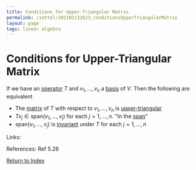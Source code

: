 ```yaml
---
title: Conditions for Upper-Triangular Matrix
permalink: /zettel/202102131623_conditionsUpperTriangularMatrix
layout: page
tags: linear algebra
---
```

# Conditions for Upper-Triangular Matrix

If we have an [operator](202102082104_operatorDefinition) $T$ and $v_1, \ldots, v_n$ a [basis](202102062154_basisDefinition) 
of $V$. Then the following are equivalent
- The [matrix](202102072233_matrixLinearMap) of $T$ with respect to $v_1, \ldots, v_n$ is [upper-triangular](202102131604_upperTriangularMatrix)
- $T v_j \in \mathrm{span}(v_1, \ldots, v_j)$ for each $j = 1, \ldots, n$. "In the [span](202102062022_spanDefinition)"
- $\mathrm{span}(v_1, \ldots, v_j)$ is [invariant](202102120907_invariantSubspace) under $T$ for each $j = 1, \ldots, n$

Links: 

References: Ref 5.26

[Return to Index](index)